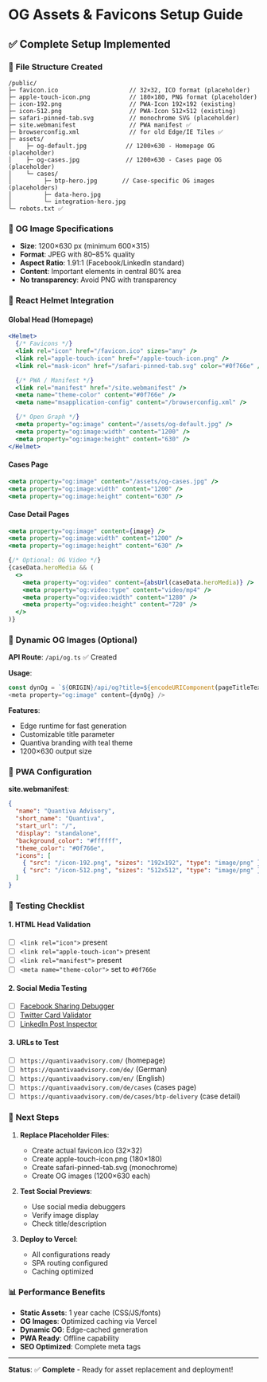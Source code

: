# OG Assets & Favicons Setup Guide

## ✅ **Complete Setup Implemented**

### 📁 **File Structure Created**

```
/public/
├─ favicon.ico                    // 32×32, ICO format (placeholder)
├─ apple-touch-icon.png           // 180×180, PNG format (placeholder)
├─ icon-192.png                   // PWA-Icon 192×192 (existing)
├─ icon-512.png                   // PWA-Icon 512×512 (existing)
├─ safari-pinned-tab.svg          // monochrome SVG (placeholder)
├─ site.webmanifest               // PWA manifest ✅
├─ browserconfig.xml              // for old Edge/IE Tiles ✅
├─ assets/
│    ├─ og-default.jpg           // 1200×630 - Homepage OG (placeholder)
│    ├─ og-cases.jpg             // 1200×630 - Cases page OG (placeholder)
│    └─ cases/
│         ├─ btp-hero.jpg       // Case-specific OG images (placeholders)
│         ├─ data-hero.jpg
│         └─ integration-hero.jpg
└─ robots.txt ✅
```

### 🎨 **OG Image Specifications**

- **Size**: 1200×630 px (minimum 600×315)
- **Format**: JPEG with 80–85% quality
- **Aspect Ratio**: 1.91:1 (Facebook/LinkedIn standard)
- **Content**: Important elements in central 80% area
- **No transparency**: Avoid PNG with transparency

### 🔧 **React Helmet Integration**

#### **Global Head (Homepage)**
```jsx
<Helmet>
  {/* Favicons */}
  <link rel="icon" href="/favicon.ico" sizes="any" />
  <link rel="apple-touch-icon" href="/apple-touch-icon.png" />
  <link rel="mask-icon" href="/safari-pinned-tab.svg" color="#0f766e" />

  {/* PWA / Manifest */}
  <link rel="manifest" href="/site.webmanifest" />
  <meta name="theme-color" content="#0f766e" />
  <meta name="msapplication-config" content="/browserconfig.xml" />

  {/* Open Graph */}
  <meta property="og:image" content="/assets/og-default.jpg" />
  <meta property="og:image:width" content="1200" />
  <meta property="og:image:height" content="630" />
</Helmet>
```

#### **Cases Page**
```jsx
<meta property="og:image" content="/assets/og-cases.jpg" />
<meta property="og:image:width" content="1200" />
<meta property="og:image:height" content="630" />
```

#### **Case Detail Pages**
```jsx
<meta property="og:image" content={image} />
<meta property="og:image:width" content="1200" />
<meta property="og:image:height" content="630" />

{/* Optional: OG Video */}
{caseData.heroMedia && (
  <>
    <meta property="og:video" content={absUrl(caseData.heroMedia)} />
    <meta property="og:video:type" content="video/mp4" />
    <meta property="og:video:width" content="1280" />
    <meta property="og:video:height" content="720" />
  </>
)}
```

### 🚀 **Dynamic OG Images (Optional)**

**API Route**: `/api/og.ts` ✅ Created

**Usage**:
```typescript
const dynOg = `${ORIGIN}/api/og?title=${encodeURIComponent(pageTitleText)}`;
<meta property="og:image" content={dynOg} />
```

**Features**:
- Edge runtime for fast generation
- Customizable title parameter
- Quantiva branding with teal theme
- 1200×630 output size

### 📱 **PWA Configuration**

**site.webmanifest**:
```json
{
  "name": "Quantiva Advisory",
  "short_name": "Quantiva",
  "start_url": "/",
  "display": "standalone",
  "background_color": "#ffffff",
  "theme_color": "#0f766e",
  "icons": [
    { "src": "/icon-192.png", "sizes": "192x192", "type": "image/png" },
    { "src": "/icon-512.png", "sizes": "512x512", "type": "image/png" }
  ]
}
```

### 🧪 **Testing Checklist**

#### **1. HTML Head Validation**
- [ ] `<link rel="icon">` present
- [ ] `<link rel="apple-touch-icon">` present  
- [ ] `<link rel="manifest">` present
- [ ] `<meta name="theme-color">` set to `#0f766e`

#### **2. Social Media Testing**
- [ ] [Facebook Sharing Debugger](https://developers.facebook.com/tools/debug/)
- [ ] [Twitter Card Validator](https://cards-dev.twitter.com/validator)
- [ ] [LinkedIn Post Inspector](https://www.linkedin.com/post-inspector/)

#### **3. URLs to Test**
- [ ] `https://quantivaadvisory.com/` (homepage)
- [ ] `https://quantivaadvisory.com/de/` (German)
- [ ] `https://quantivaadvisory.com/en/` (English)
- [ ] `https://quantivaadvisory.com/de/cases` (cases page)
- [ ] `https://quantivaadvisory.com/de/cases/btp-delivery` (case detail)

### 🎯 **Next Steps**

1. **Replace Placeholder Files**:
   - Create actual favicon.ico (32×32)
   - Create apple-touch-icon.png (180×180)
   - Create safari-pinned-tab.svg (monochrome)
   - Create OG images (1200×630 each)

2. **Test Social Previews**:
   - Use social media debuggers
   - Verify image display
   - Check title/description

3. **Deploy to Vercel**:
   - All configurations ready
   - SPA routing configured
   - Caching optimized

### 📊 **Performance Benefits**

- **Static Assets**: 1 year cache (CSS/JS/fonts)
- **OG Images**: Optimized caching via Vercel
- **Dynamic OG**: Edge-cached generation
- **PWA Ready**: Offline capability
- **SEO Optimized**: Complete meta tags

---

**Status**: ✅ **Complete** - Ready for asset replacement and deployment!

